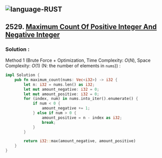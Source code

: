 ![language-RUST](https://img.shields.io/badge/RUST-8d4004?style=for-the-badge&logo=RUST)
---

## 2529. [Maximum Count Of Positive Integer And Negative Integer](https://leetcode.com/problems/maximum-count-of-positive-integer-and-negative-integer)

### Solution :

Method 1 (Brute Force + Optimization, Time Complexity: $O(N)$, Space Complexity: $O(1)$ (N: the number of elements in `nums`)) :
```rust
impl Solution {
    pub fn maximum_count(nums: Vec<i32>) -> i32 {
        let n: i32 = nums.len() as i32;
        let mut amount_negative: i32 = 0;
        let mut amount_positive: i32 = 0;
        for (index, num) in nums.into_iter().enumerate() {
            if num < 0 {
                amount_negative += 1;
            } else if num > 0 {
                amount_positive = n - index as i32;
                break;
            }
        }

        return i32::max(amount_negative, amount_positive)
    }
}
```
